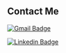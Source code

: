 ## Contact Me
[![Gmail Badge](https://img.shields.io/badge/-peixotopereirajulio@gmail.com-c14438?style=flat-square&logo=Gmail&logoColor=white&link=mailto:peixotopereirajulio@gmail.com)](mailto:peixotopereirajulio@gmail.com)

[![Linkedin Badge](https://img.shields.io/badge/-juliopereira-blue?style=flat-square&logo=Linkedin&logoColor=white&link=https://www.linkedin.com/in/julio-pereira-499a15134/)](https://www.linkedin.com/in/julio-pereira-499a15134/)
